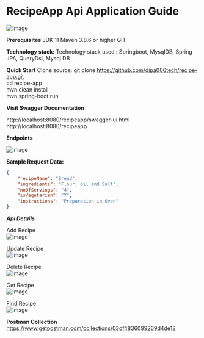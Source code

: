 # RecipeApp Api Application Guide





![image](https://user-images.githubusercontent.com/113394813/189920614-2a5ed3f8-cd7e-4bfd-96bf-1925638c9780.png)


**Prerequisites**
    JDK 11
    Maven 3.8.6 or higher
    GIT

**Technology stack:**
   Technology stack used : Springboot, MysqlDB, Spring JPA, QueryDsl, Mysql DB

**Quick Start**
 Clone source: git clone https://github.com/dipa006tech/recipe-app.git  
 cd recipe-app  
 mvn clean install  
 mvn spring-boot:run  
 
 **Visit Swagger Documentation**
 
http://localhost:8080/recipeapp/swagger-ui.html
http://localhost:8080/recipeapp

**Endpoints**

![image](https://user-images.githubusercontent.com/113394813/189932446-ca7df273-bfac-46d4-988a-53f152d052cb.png)



**Sample Request Data:**
```json
{
    "recipeName": "Bread",
    "ingredients": "Flour, oil and Salt",
    "noOfServings": "4",
    "isVegetarian": "Y",
    "instructions": "Preparation in Oven"
}
```
***Api Details***  

Add Recipe  
![image](https://user-images.githubusercontent.com/113394813/189933012-9c213258-ed4c-42cd-9ab5-e66cf753c8fd.png)

Update Recipe  
![image](https://user-images.githubusercontent.com/113394813/189933196-6e97d76b-90f0-4b0d-84ac-623b871a4484.png)

Delete Recipe  
![image](https://user-images.githubusercontent.com/113394813/189933298-e7b9880d-474f-4719-a549-1804480d6d4b.png)

Get Recipe  
![image](https://user-images.githubusercontent.com/113394813/189933524-aaa24318-098d-4c2a-a20e-883b3cdfeb6d.png)

Find Recipe  
![image](https://user-images.githubusercontent.com/113394813/189933700-e5dfd0ca-037b-4f7f-a141-f0a59dc7cc5a.png)  

**Postman Collection**
https://www.getpostman.com/collections/03df4836099269d4de18







